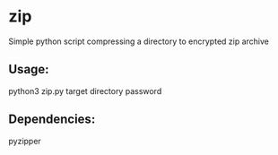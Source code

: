 # zip

Simple python script compressing a directory to encrypted zip archive

## Usage:
python3 zip.py target directory password
## Dependencies:
pyzipper
